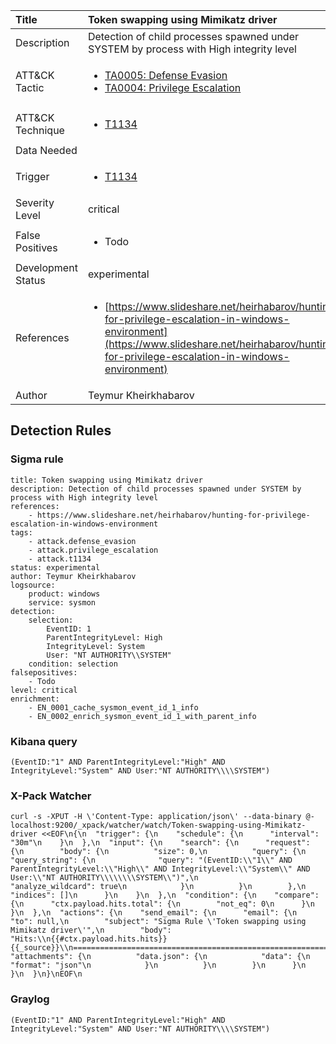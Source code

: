 | Title                | Token swapping using Mimikatz driver                                                                                                                                                 |
|:---------------------|:------------------------------------------------------------------------------------------------------------------------------------------------------------|
| Description          | Detection of child processes spawned under SYSTEM by process with High integrity level                                                                                                                                           |
| ATT&amp;CK Tactic    | <ul><li>[TA0005: Defense Evasion](https://attack.mitre.org/tactics/TA0005)</li><li>[TA0004: Privilege Escalation](https://attack.mitre.org/tactics/TA0004)</li></ul>  |
| ATT&amp;CK Technique | <ul><li>[T1134](https://attack.mitre.org/tactics/T1134)</li></ul>                             |
| Data Needed          | <ul></ul>                                                         |
| Trigger              | <ul><li>[T1134](../Triggering/T1134.md)</li></ul>  |
| Severity Level       | critical                                                                                                                                                 |
| False Positives      | <ul><li>Todo</li></ul>                                                                  |
| Development Status   | experimental                                                                                                                                                |
| References           | <ul><li>[https://www.slideshare.net/heirhabarov/hunting-for-privilege-escalation-in-windows-environment](https://www.slideshare.net/heirhabarov/hunting-for-privilege-escalation-in-windows-environment)</li></ul>                                                          |
| Author               | Teymur Kheirkhabarov                                                                                                                                                |


## Detection Rules

### Sigma rule

```
title: Token swapping using Mimikatz driver
description: Detection of child processes spawned under SYSTEM by process with High integrity level
references:
    - https://www.slideshare.net/heirhabarov/hunting-for-privilege-escalation-in-windows-environment
tags:
    - attack.defense_evasion
    - attack.privilege_escalation
    - attack.t1134
status: experimental
author: Teymur Kheirkhabarov
logsource:
    product: windows
    service: sysmon
detection:
    selection:
        EventID: 1
        ParentIntegrityLevel: High
        IntegrityLevel: System
        User: "NT AUTHORITY\\SYSTEM"
    condition: selection
falsepositives: 
    - Todo
level: critical
enrichment:
    - EN_0001_cache_sysmon_event_id_1_info
    - EN_0002_enrich_sysmon_event_id_1_with_parent_info

```





### Kibana query

```
(EventID:"1" AND ParentIntegrityLevel:"High" AND IntegrityLevel:"System" AND User:"NT AUTHORITY\\\\SYSTEM")
```





### X-Pack Watcher

```
curl -s -XPUT -H \'Content-Type: application/json\' --data-binary @- localhost:9200/_xpack/watcher/watch/Token-swapping-using-Mimikatz-driver <<EOF\n{\n  "trigger": {\n    "schedule": {\n      "interval": "30m"\n    }\n  },\n  "input": {\n    "search": {\n      "request": {\n        "body": {\n          "size": 0,\n          "query": {\n            "query_string": {\n              "query": "(EventID:\\"1\\" AND ParentIntegrityLevel:\\"High\\" AND IntegrityLevel:\\"System\\" AND User:\\"NT AUTHORITY\\\\\\\\SYSTEM\\")",\n              "analyze_wildcard": true\n            }\n          }\n        },\n        "indices": []\n      }\n    }\n  },\n  "condition": {\n    "compare": {\n      "ctx.payload.hits.total": {\n        "not_eq": 0\n      }\n    }\n  },\n  "actions": {\n    "send_email": {\n      "email": {\n        "to": null,\n        "subject": "Sigma Rule \'Token swapping using Mimikatz driver\'",\n        "body": "Hits:\\n{{#ctx.payload.hits.hits}}{{_source}}\\n================================================================================\\n{{/ctx.payload.hits.hits}}",\n        "attachments": {\n          "data.json": {\n            "data": {\n              "format": "json"\n            }\n          }\n        }\n      }\n    }\n  }\n}\nEOF\n
```





### Graylog

```
(EventID:"1" AND ParentIntegrityLevel:"High" AND IntegrityLevel:"System" AND User:"NT AUTHORITY\\\\SYSTEM")
```

